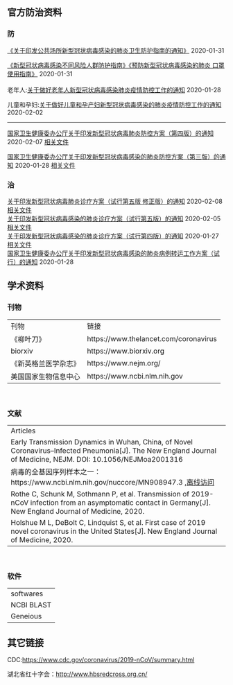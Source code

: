 ## 官方防治资料

### 防
<a href="http://www.nhc.gov.cn/xcs/zhengcwj/202001/d9ae8301384a4239a8041d6f77da09b6.shtml">《关于印发公共场所新型冠状病毒感染的肺炎卫生防护指南的通知》</a> 2020-01-31
<br/>

<a href="http://www.nhc.gov.cn/xcs/zhengcwj/202001/a3a261dabfcf4c3fa365d4eb07ddab34.shtml">
《新型冠状病毒感染不同风险人群防护指南》《预防新型冠状病毒感染的肺炎
口罩使用指南》</a> 2020-01-31 
<br/><br/>
老年人:<a href="http://www.nhc.gov.cn/xcs/zhengcwj/202001/96e82ba8a14d41b283da990d39771493.shtml">关于做好老年人新型冠状病毒感染肺炎疫情防控工作的通知</a> 2020-01-28 
<br/>

儿童和孕妇:<a href="http://www.nhc.gov.cn/xcs/zhengcwj/202002/de2d62a5711c41ef9b2c4b6f4d1f2136.shtml">关于做好儿童和孕产妇新型冠状病毒感染的肺炎疫情防控工作的通知</a> 2020-02-02
<br/>

---
<a href="http://www.nhc.gov.cn/xcs/zhengcwj/202002/573340613ab243b3a7f61df260551dd4.shtml">国家卫生健康委办公厅关于印发新型冠状病毒肺炎防控方案（第四版）的通知</a> 2020-02-07 <a href="./officials/新型冠状病毒肺炎防控方案（第四版）.pdf">相关文件</a>
<br/>

<a href="http://www.nhc.gov.cn/xcs/zhengcwj/202001/470b128513fe46f086d79667db9f76a5.shtml">国家卫生健康委办公厅关于印发新型冠状病毒感染的肺炎防控方案（第三版）的通知</a> 2020-01-28 <a href="./officials/新型冠状病毒感染的肺炎防控方案（第三版）.pdf">相关文件</a>
<br/>


### 治
<a href="http://www.nhc.gov.cn/xcs/zhengcwj/202002/d4b895337e19445f8d728fcaf1e3e13a.shtml">
关于印发新型冠状病毒肺炎诊疗方案（试行第五版 修正版）的通知</a> 2020-02-08 <a href="./officials/新型冠状病毒肺炎诊疗方案（试行第五版 修正版）.pdf">相关文件</a>
<br/>

<a href="http://www.nhc.gov.cn/xcs/zhengcwj/202002/3b09b894ac9b4204a79db5b8912d4440.shtml">
关于印发新型冠状病毒感染的肺炎诊疗方案（试行第五版）的通知</a> 2020-02-05 <a href="./officials/新型冠状病毒感染的肺炎诊疗方案（试行第五版）.pdf">相关文件</a>
<br/>

<a href="http://www.nhc.gov.cn/xcs/zhengcwj/202001/4294563ed35b43209b31739bd0785e67.shtml">
关于印发新型冠状病毒感染的肺炎诊疗方案（试行第四版）的通知</a> 2020-01-27 <a href="./officials/新型冠状病毒感染的肺炎诊疗方案（试行第四版）.pdf">相关文件</a>
<br/>

<a href="http://www.nhc.gov.cn/xcs/zhengcwj/202001/ccee6ec0942a42a18df8e5ce6329b6f5.shtml">
国家卫生健康委办公厅关于印发新型冠状病毒感染的肺炎病例转运工作方案（试行）的通知</a> 2020-01-28
<br/>


## 学术资料
### 刊物
<table>
<tr><td>刊物</td><td>链接</td>
<tr><td>《柳叶刀》</td><td>https://www.thelancet.com/coronavirus</td></tr>
<tr><td>biorxiv</td><td>https://www.biorxiv.org</td></tr>
<tr><td>《新英格兰医学杂志》</td><td>https://www.nejm.org/</td>
<tr><td>美国国家生物信息中心</td><td>https://www.ncbi.nlm.nih.gov</td>
</table>
<br/>

### 文献
<table>
<tr><td>Articles</td></tr>
<tr><td>Early Transmission Dynamics in Wuhan, China, of Novel Coronavirus–Infected Pneumonia[J]. The New England Journal of Medicine, NEJM. DOI: 10.1056/NEJMoa2001316</td></tr>
<tr><td>病毒的全基因序列样本之一：https://www.ncbi.nlm.nih.gov/nuccore/MN908947.3 ,<a href="../AboutVirus/Wuhan seafood market pneumonia virus isolate Wuhan-Hu-1, complete .txt">离线访问</a></td></tr>
<tr><td>Rothe C, Schunk M, Sothmann P, et al. Transmission of 2019-nCoV infection from an asymptomatic contact in Germany[J]. New England Journal of Medicine, 2020.</td></tr>
<tr><td>Holshue M L, DeBolt C, Lindquist S, et al. First case of 2019 novel coronavirus in the United States[J]. New England Journal of Medicine, 2020.</td></tr>
</table>
<br/>

### 软件
<table>
<tr><td>softwares</td></tr>
<tr><td>NCBI BLAST</td></tr>
<tr><td>Geneious</td></tr>
</table>

## 其它链接

CDC:https://www.cdc.gov/coronavirus/2019-nCoV/summary.html

湖北省红十字会：http://www.hbsredcross.org.cn/